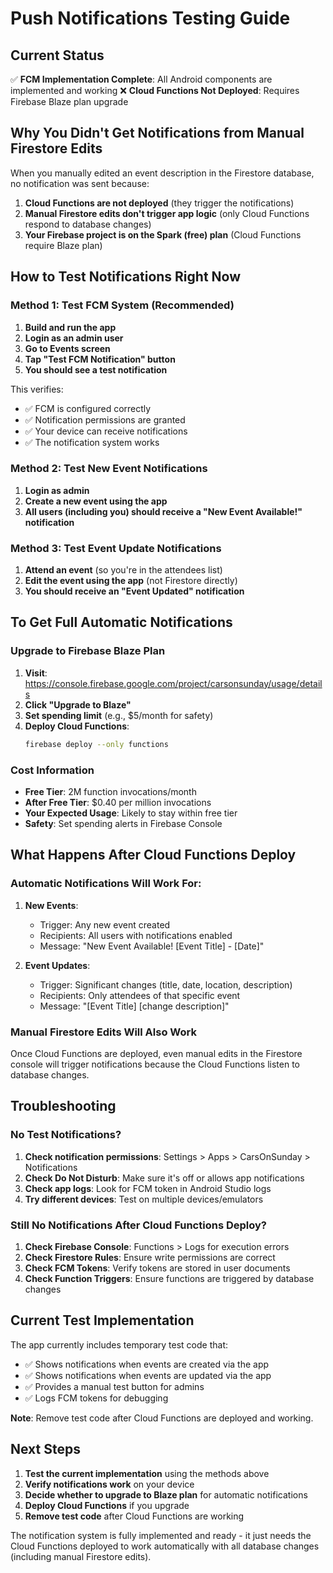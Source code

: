 # Push Notifications Testing Guide

## Current Status

✅ **FCM Implementation Complete**: All Android components are implemented and working
❌ **Cloud Functions Not Deployed**: Requires Firebase Blaze plan upgrade

## Why You Didn't Get Notifications from Manual Firestore Edits

When you manually edited an event description in the Firestore database, no notification was sent because:

1. **Cloud Functions are not deployed** (they trigger the notifications)
2. **Manual Firestore edits don't trigger app logic** (only Cloud Functions respond to database changes)
3. **Your Firebase project is on the Spark (free) plan** (Cloud Functions require Blaze plan)

## How to Test Notifications Right Now

### Method 1: Test FCM System (Recommended)

1. **Build and run the app**
2. **Login as an admin user**
3. **Go to Events screen**
4. **Tap "Test FCM Notification" button**
5. **You should see a test notification**

This verifies:

- ✅ FCM is configured correctly
- ✅ Notification permissions are granted
- ✅ Your device can receive notifications
- ✅ The notification system works

### Method 2: Test New Event Notifications

1. **Login as admin**
2. **Create a new event using the app**
3. **All users (including you) should receive a "New Event Available!" notification**

### Method 3: Test Event Update Notifications

1. **Attend an event** (so you're in the attendees list)
2. **Edit the event using the app** (not Firestore directly)
3. **You should receive an "Event Updated" notification**

## To Get Full Automatic Notifications

### Upgrade to Firebase Blaze Plan

1. **Visit**: https://console.firebase.google.com/project/carsonsunday/usage/details
2. **Click "Upgrade to Blaze"**
3. **Set spending limit** (e.g., $5/month for safety)
4. **Deploy Cloud Functions**:
   ```bash
   firebase deploy --only functions
   ```

### Cost Information

- **Free Tier**: 2M function invocations/month
- **After Free Tier**: $0.40 per million invocations
- **Your Expected Usage**: Likely to stay within free tier
- **Safety**: Set spending alerts in Firebase Console

## What Happens After Cloud Functions Deploy

### Automatic Notifications Will Work For:

1. **New Events**:

   - Trigger: Any new event created
   - Recipients: All users with notifications enabled
   - Message: "New Event Available! [Event Title] - [Date]"

2. **Event Updates**:
   - Trigger: Significant changes (title, date, location, description)
   - Recipients: Only attendees of that specific event
   - Message: "[Event Title] [change description]"

### Manual Firestore Edits Will Also Work

Once Cloud Functions are deployed, even manual edits in the Firestore console will trigger notifications because the Cloud Functions listen to database changes.

## Troubleshooting

### No Test Notifications?

1. **Check notification permissions**: Settings > Apps > CarsOnSunday > Notifications
2. **Check Do Not Disturb**: Make sure it's off or allows app notifications
3. **Check app logs**: Look for FCM token in Android Studio logs
4. **Try different devices**: Test on multiple devices/emulators

### Still No Notifications After Cloud Functions Deploy?

1. **Check Firebase Console**: Functions > Logs for execution errors
2. **Check Firestore Rules**: Ensure write permissions are correct
3. **Check FCM Tokens**: Verify tokens are stored in user documents
4. **Check Function Triggers**: Ensure functions are triggered by database changes

## Current Test Implementation

The app currently includes temporary test code that:

- ✅ Shows notifications when events are created via the app
- ✅ Shows notifications when events are updated via the app
- ✅ Provides a manual test button for admins
- ✅ Logs FCM tokens for debugging

**Note**: Remove test code after Cloud Functions are deployed and working.

## Next Steps

1. **Test the current implementation** using the methods above
2. **Verify notifications work** on your device
3. **Decide whether to upgrade to Blaze plan** for automatic notifications
4. **Deploy Cloud Functions** if you upgrade
5. **Remove test code** after Cloud Functions are working

The notification system is fully implemented and ready - it just needs the Cloud Functions deployed to work automatically with all database changes (including manual Firestore edits).
